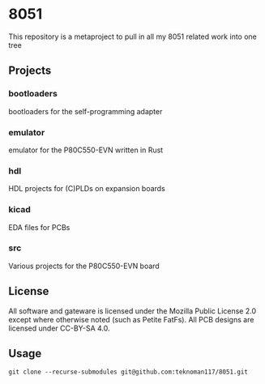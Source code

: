 8051 
====
This repository is a metaproject to pull in all my 8051 related work into one tree

## Projects

### bootloaders

bootloaders for the self-programming adapter

### emulator

emulator for the P80C550-EVN written in Rust

### hdl

HDL projects for (C)PLDs on expansion boards

### kicad

EDA files for PCBs

### src

Various projects for the P80C550-EVN board

## License

All software and gateware is licensed under the Mozilla Public License 2.0 except where otherwise noted (such as Petite FatFs). All PCB designs are licensed under CC-BY-SA 4.0.

## Usage

```
git clone --recurse-submodules git@github.com:teknoman117/8051.git
```
